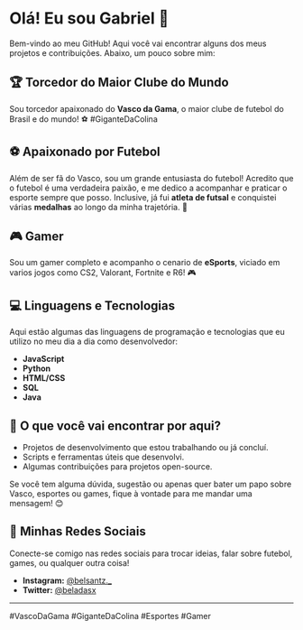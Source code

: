 # Olá! Eu sou Gabriel 👋

Bem-vindo ao meu GitHub! Aqui você vai encontrar alguns dos meus projetos e contribuições. Abaixo, um pouco sobre mim:

## 🏆 Torcedor do Maior Clube do Mundo
Sou torcedor apaixonado do **Vasco da Gama**, o maior clube de futebol do Brasil e do mundo! ⚽️ #GiganteDaColina

## ⚽️ Apaixonado por Futebol
Além de ser fã do Vasco, sou um grande entusiasta do futebol! Acredito que o futebol é uma verdadeira paixão, e me dedico a acompanhar e praticar o esporte sempre que posso. Inclusive, já fui **atleta de futsal** e conquistei várias **medalhas** ao longo da minha trajetória. 🏅

## 🎮 Gamer
Sou um gamer completo e acompanho o cenario de **eSports**, viciado em varios jogos como CS2, Valorant, Fortnite e R6! 🎮

## 💻 Linguagens e Tecnologias
Aqui estão algumas das linguagens de programação e tecnologias que eu utilizo no meu dia a dia como desenvolvedor:

- **JavaScript**
- **Python**
- **HTML/CSS**
- **SQL**
- **Java**

## 🚀 O que você vai encontrar por aqui?
- Projetos de desenvolvimento que estou trabalhando ou já concluí.
- Scripts e ferramentas úteis que desenvolvi.
- Algumas contribuições para projetos open-source.

Se você tem alguma dúvida, sugestão ou apenas quer bater um papo sobre Vasco, esportes ou games, fique à vontade para me mandar uma mensagem! 😊

## 📱 Minhas Redes Sociais
Conecte-se comigo nas redes sociais para trocar ideias, falar sobre futebol, games, ou qualquer outra coisa!

- **Instagram:** [@belsantz._](https://www.instagram.com/belsantz._)  
- **Twitter:** [@beladasx](https://twitter.com/beladasx)  

---

#VascoDaGama #GiganteDaColina #Esportes #Gamer 
